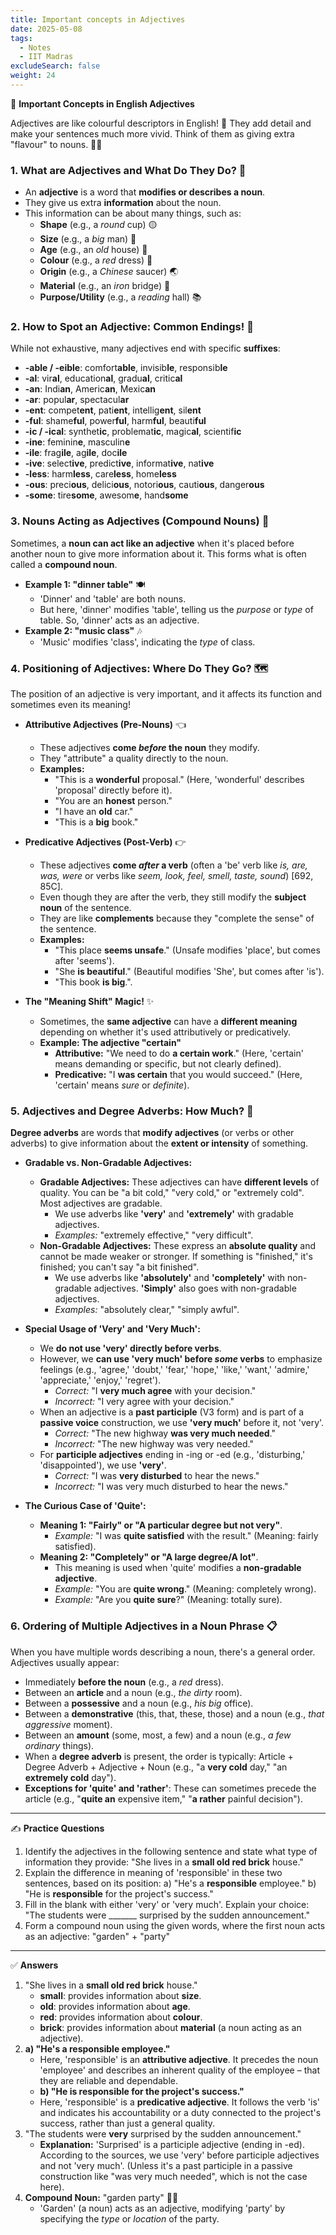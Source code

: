 ```yaml
---
title: Important concepts in Adjectives
date: 2025-05-08
tags:
  - Notes 
  - IIT Madras
excludeSearch: false
weight: 24
---
```


📝 **Important Concepts in English Adjectives**

Adjectives are like colourful descriptors in English! 🌈 They add detail and make your sentences much more vivid. Think of them as giving extra "flavour" to nouns. 🍎✨

### **1. What are Adjectives and What Do They Do?** 🤔

*   An **adjective** is a word that **modifies or describes a noun**.
*   They give us extra **information** about the noun.
*   This information can be about many things, such as:
    *   **Shape** (e.g., a *round* cup) 🟡
    *   **Size** (e.g., a *big* man) 📏
    *   **Age** (e.g., an *old* house) 👴
    *   **Colour** (e.g., a *red* dress) 🔴
    *   **Origin** (e.g., a *Chinese* saucer) 🌏
    *   **Material** (e.g., an *iron* bridge) 🌉
    *   **Purpose/Utility** (e.g., a *reading* hall) 📚

### **2. How to Spot an Adjective: Common Endings!** 👀

While not exhaustive, many adjectives end with specific **suffixes**:
*   **-able / -eible**: comfort**able**, invisib**le**, responsib**le**
*   **-al**: vir**al**, education**al**, gradu**al**, critic**al**
*   **-an**: Indi**an**, Americ**an**, Mexic**an**
*   **-ar**: popul**ar**, spectacul**ar**
*   **-ent**: compet**ent**, pati**ent**, intellig**ent**, sil**ent**
*   **-ful**: shame**ful**, power**ful**, harm**ful**, beauti**ful**
*   **-ic / -ical**: synthet**ic**, problemat**ic**, magic**al**, scientif**ic**
*   **-ine**: feminin**e**, masculin**e**
*   **-ile**: frag**ile**, ag**ile**, doc**ile**
*   **-ive**: select**ive**, predict**ive**, informat**ive**, nat**ive**
*   **-less**: harm**less**, care**less**, home**less**
*   **-ous**: preci**ous**, delici**ous**, notori**ous**, cauti**ous**, danger**ous**
*   **-some**: tire**some**, awesom**e**, hand**some**

### **3. Nouns Acting as Adjectives (Compound Nouns)** 🤯

Sometimes, a **noun can act like an adjective** when it's placed before another noun to give more information about it. This forms what is often called a **compound noun**.
*   **Example 1: "dinner table"** 🍽️
    *   'Dinner' and 'table' are both nouns.
    *   But here, 'dinner' modifies 'table', telling us the *purpose* or *type* of table. So, 'dinner' acts as an adjective.
*   **Example 2: "music class"** 🎶
    *   'Music' modifies 'class', indicating the *type* of class.

### **4. Positioning of Adjectives: Where Do They Go?** 🗺️

The position of an adjective is very important, and it affects its function and sometimes even its meaning!

*   **Attributive Adjectives (Pre-Nouns)** 👈
    *   These adjectives **come *before* the noun** they modify.
    *   They "attribute" a quality directly to the noun.
    *   **Examples:**
        *   "This is a **wonderful** proposal." (Here, 'wonderful' describes 'proposal' directly before it).
        *   "You are an **honest** person."
        *   "I have an **old** car."
        *   "This is a **big** book."

*   **Predicative Adjectives (Post-Verb)** 👉
    *   These adjectives **come *after* a verb** (often a 'be' verb like *is, are, was, were* or verbs like *seem, look, feel, smell, taste, sound*) [692, 85C].
    *   Even though they are after the verb, they still modify the **subject noun** of the sentence.
    *   They are like **complements** because they "complete the sense" of the sentence.
    *   **Examples:**
        *   "This place **seems unsafe**." (Unsafe modifies 'place', but comes after 'seems').
        *   "She **is beautiful**." (Beautiful modifies 'She', but comes after 'is').
        *   "This book **is big**.".

*   **The "Meaning Shift" Magic!** ✨
    *   Sometimes, the **same adjective** can have a **different meaning** depending on whether it's used attributively or predicatively.
    *   **Example: The adjective "certain"**
        *   **Attributive:** "We need to do **a certain work**." (Here, 'certain' means demanding or specific, but not clearly defined).
        *   **Predicative:** "I **was certain** that you would succeed." (Here, 'certain' means *sure* or *definite*).

### **5. Adjectives and Degree Adverbs: How Much?** 📏

**Degree adverbs** are words that **modify adjectives** (or verbs or other adverbs) to give information about the **extent or intensity** of something.

*   **Gradable vs. Non-Gradable Adjectives:**
    *   **Gradable Adjectives:** These adjectives can have **different levels** of quality. You can be "a bit cold," "very cold," or "extremely cold". Most adjectives are gradable.
        *   We use adverbs like **'very'** and **'extremely'** with gradable adjectives.
        *   *Examples:* "extremely effective," "very difficult".
    *   **Non-Gradable Adjectives:** These express an **absolute quality** and cannot be made weaker or stronger. If something is "finished," it's finished; you can't say "a bit finished".
        *   We use adverbs like **'absolutely'** and **'completely'** with non-gradable adjectives. **'Simply'** also goes with non-gradable adjectives.
        *   *Examples:* "absolutely clear," "simply awful".

*   **Special Usage of 'Very' and 'Very Much':**
    *   We **do not use 'very' directly before verbs**.
    *   However, we **can use 'very much' before *some* verbs** to emphasize feelings (e.g., 'agree,' 'doubt,' 'fear,' 'hope,' 'like,' 'want,' 'admire,' 'appreciate,' 'enjoy,' 'regret').
        *   *Correct:* "I **very much agree** with your decision."
        *   *Incorrect:* "I very agree with your decision."
    *   When an adjective is a **past participle** (V3 form) and is part of a **passive voice** construction, we use **'very much'** before it, not 'very'.
        *   *Correct:* "The new highway **was very much needed**."
        *   *Incorrect:* "The new highway was very needed."
    *   For **participle adjectives** ending in -ing or -ed (e.g., 'disturbing,' 'disappointed'), we use **'very'**.
        *   *Correct:* "I was **very disturbed** to hear the news."
        *   *Incorrect:* "I was very much disturbed to hear the news."

*   **The Curious Case of 'Quite':**
    *   **Meaning 1: "Fairly" or "A particular degree but not very"**.
        *   *Example:* "I was **quite satisfied** with the result." (Meaning: fairly satisfied).
    *   **Meaning 2: "Completely" or "A large degree/A lot"**.
        *   This meaning is used when 'quite' modifies a **non-gradable adjective**.
        *   *Example:* "You are **quite wrong**." (Meaning: completely wrong).
        *   *Example:* "Are you **quite sure**?" (Meaning: totally sure).

### **6. Ordering of Multiple Adjectives in a Noun Phrase** 📋

When you have multiple words describing a noun, there's a general order. Adjectives usually appear:
*   Immediately **before the noun** (e.g., a *red* dress).
*   Between an **article** and a noun (e.g., *the dirty* room).
*   Between a **possessive** and a noun (e.g., *his big* office).
*   Between a **demonstrative** (this, that, these, those) and a noun (e.g., *that aggressive* moment).
*   Between an **amount** (some, most, a few) and a noun (e.g., *a few ordinary* things).
*   When a **degree adverb** is present, the order is typically: Article + Degree Adverb + Adjective + Noun (e.g., "a **very cold** day," "an **extremely cold** day").
*   **Exceptions for 'quite' and 'rather'**: These can sometimes precede the article (e.g., "**quite an** expensive item," "**a rather** painful decision").

---

✍️ **Practice Questions**

1.  Identify the adjectives in the following sentence and state what type of information they provide:
    "She lives in a **small old red brick** house."
2.  Explain the difference in meaning of 'responsible' in these two sentences, based on its position:
    a) "He's a **responsible** employee."
    b) "He is **responsible** for the project's success."
3.  Fill in the blank with either 'very' or 'very much'. Explain your choice:
    "The students were _______ surprised by the sudden announcement."
4.  Form a compound noun using the given words, where the first noun acts as an adjective:
    "garden" + "party"

---

✅ **Answers**

1.  "She lives in a **small old red brick** house."
    *   **small**: provides information about **size**.
    *   **old**: provides information about **age**.
    *   **red**: provides information about **colour**.
    *   **brick**: provides information about **material** (a noun acting as an adjective).
2.  **a) "He's a responsible employee."**
    *   Here, 'responsible' is an **attributive adjective**. It precedes the noun 'employee' and describes an inherent quality of the employee – that they are reliable and dependable.
    *   **b) "He is responsible for the project's success."**
    *   Here, 'responsible' is a **predicative adjective**. It follows the verb 'is' and indicates his accountability or a duty connected to the project's success, rather than just a general quality.
3.  "The students were **very** surprised by the sudden announcement."
    *   **Explanation:** 'Surprised' is a participle adjective (ending in -ed). According to the sources, we use 'very' before participle adjectives and not 'very much'. (Unless it's a past participle in a passive construction like "was very much needed", which is not the case here).
4.  **Compound Noun:** "garden party" 🌳🥳
    *   'Garden' (a noun) acts as an adjective, modifying 'party' by specifying the *type* or *location* of the party.
